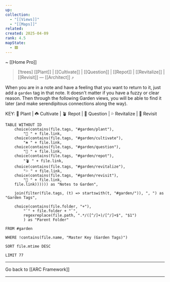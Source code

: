 ```yaml
---
up: 
collection:
  - "[[Views]]"
  - "[[Maps]]"
related: 
created: 2025-04-09
rank: 4.5
mapState:
  - 🟩
---
```

~ [[Home Pro]] 

> [!trees] [[Plant]] | [[Cultivate]] | [[Question]] | [[Repot]] | [[Revitalize]] | [[Revisit]] — [[Architect]] ⤴️

When you are in a note and have a feeling that you want to return to it, just add a `garden` tag in that note. It doesn't matter if you have a fuzzy or clear reason. Then through the following Garden views, you will be able to find it later (and make serendipitous connections along the way).

KEY: 🌱 Plant | ☘️ Cultivate | 🪴 Repot | 🍄 Question | 💦 Revitalize | 🍁 Revisit

```dataview
TABLE WITHOUT ID
	choice(contains(file.tags, "#garden/plant"),
        "🌱 " + file.link,
	choice(contains(file.tags, "#garden/cultivate"),
		"☘️ " + file.link,
	choice(contains(file.tags, "#garden/question"),
		"🍄 " + file.link,
	choice(contains(file.tags, "#garden/repot"),
		"🪴 " + file.link,
	choice(contains(file.tags, "#garden/revitalize"),
		"💦 " + file.link,
	choice(contains(file.tags, "#garden/revisit"),
		"🍁 " + file.link,
	file.link)))))) as "Notes to Garden",
    
    join(filter(file.tags, (t) => startswith(t, "#garden/")), ", ") as "Garden Tags",
    
    choice(contains(file.folder, "+"),
	    "`" + file.folder + "`",
	    regexreplace(file.path, ".*/([^/]+)/[^/]+$", "$1")
		) as "Parent Folder"

FROM #garden

WHERE !contains(file.name, "Master Key (Garden Tags)")

SORT file.mtime DESC

LIMIT 77
```


---

Go back to [[ARC Framework]] 


---


